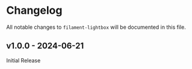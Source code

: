 # Changelog

All notable changes to `filament-lightbox` will be documented in this file.

## v1.0.0 - 2024-06-21

Initial Release
